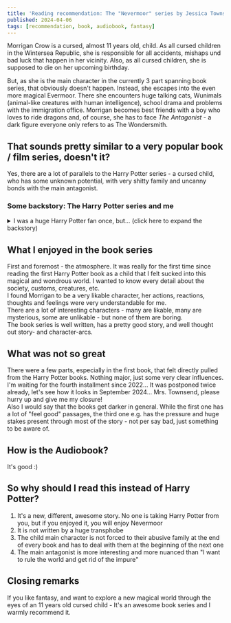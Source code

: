 ```yaml
---
title: 'Reading recommendation: The "Nevermoor" series by Jessica Townsend'
published: 2024-04-06
tags: [recommendation, book, audiobook, fantasy]
---
```

Morrigan Crow is a cursed, almost 11 years old, child. As all cursed children in the Wintersea Republic, she is responsible for all accidents, mishaps und bad luck that happen in her vicinity. Also, as all cursed children, she is supposed to die on her upcoming birthday.

But, as she is the main character in the currently 3 part spanning book series, that obviously doesn't happen. Instead, she escapes into the even more magical Evermoor. There she encounters huge talking cats, Wunimals (animal-like creatures with human intelligence), school drama and problems with the immigration office. Morrigan becomes best friends with a boy who loves to ride dragons and, of course, she has to face _The Antagonist_ - a dark figure everyone only refers to as The Wondersmith.

## That sounds pretty similar to a very popular book / film series, doesn't it?
Yes, there are a lot of parallels to the Harry Potter series - a cursed child, who has some unknown potential, with very shitty family and uncanny bonds with the main antagonist.

### Some backstory: The Harry Potter series and me
<details>
  <summary>
    I was a huge Harry Potter fan once, but... (click here to expand the backstory)
  </summary>

___Preface:___ _I'm just providing some context for the rest of this blog post. I don't want to debate Rowling's views, the quality of her writing or the ethics of buying or enjoying Harry Potter/Wizarding World products._

I was a __huge__ fan of the Harry Potter books. When a distant aunt from the USA visiting my grandma gifted me the first Harry Potter book, I was instantly hooked and sucked in into this magical world. Also I was the exact age that Harry was when he got the Hogwarts letter, which made the immersion even larger.

As I grew older, I met different people in high school, job, and online. I got exposed to different views, opinions, cultures - basically I expanded my horizon and grew as a person. More and more elements of the Harry Potter series started rubbing me the wrong way. The more obvious aspects are, e.g.:
* Commonly accepted slavery of house elves
* Very obvious classism and racism integrated into the culture
* Goblins looking like antisemitic caricatures running the wizard bank (although one could argue that that's just following the common characterization of goblins since at least Tolkien's The Hobbit)

But to be honest, these are some problematic aspects in a large book series that I adored, and were not enough to make me fall out of love with it.  
What made me fall out of love with the Harry Potter series, is that...
1. J. K. Rowling is a huge transphobe
2. She uses her huge amount of money and reach to spread her transphobia
3. She has literally tweeted that for her people buying Harry Potter/Wizarding World products means they are supporting her own views
4. (point 3. is why "death of the author" doesn't work for me here)

_Backstory over ;)_
</details>

## What I enjoyed in the book series
First and foremost - the atmosphere. It was really for the first time since reading the first Harry Potter book as a child that I felt sucked into this magical and wondrous world. I wanted to know every detail about the society, customs, creatures, etc.  
I found Morrigan to be a very likable character, her actions, reactions, thoughts and feelings were very understandable for me.  
There are a lot of interesting characters - many are likable, many are mysterious, some are unlikable - but none of them are boring.  
The book series is well written, has a pretty good story, and well thought out story- and character-arcs.

## What was not so great
There were a few parts, especially in the first book, that felt directly pulled from the Harry Potter books. Nothing major, just some very clear influences.  
I'm waiting for the fourth installment since 2022... It was postponed twice already, let's see how it looks in September 2024... Mrs. Townsend, please hurry up and give me my closure!  
Also I would say that the books get darker in general. While the first one has a lot of "feel good" passages, the third one e.g. has the pressure and huge stakes present through most of the story - not per say bad, just something to be aware of.

## How is the Audiobook?
It's good :)

## So why should I read this instead of Harry Potter?
1. It's a new, different, awesome story. No one is taking Harry Potter from you, but if you enjoyed it, you will enjoy Nevermoor
2. It is not written by a huge transphobe
3. The child main character is not forced to their abusive family at the end of every book and has to deal with them at the beginning of the next one
4. The main antagonist is more interesting and more nuanced than "I want to rule the world and get rid of the impure"

## Closing remarks
If you like fantasy, and want to explore a new magical world through the eyes of an 11 years old cursed child - It's an awesome book series and I warmly recommend it.